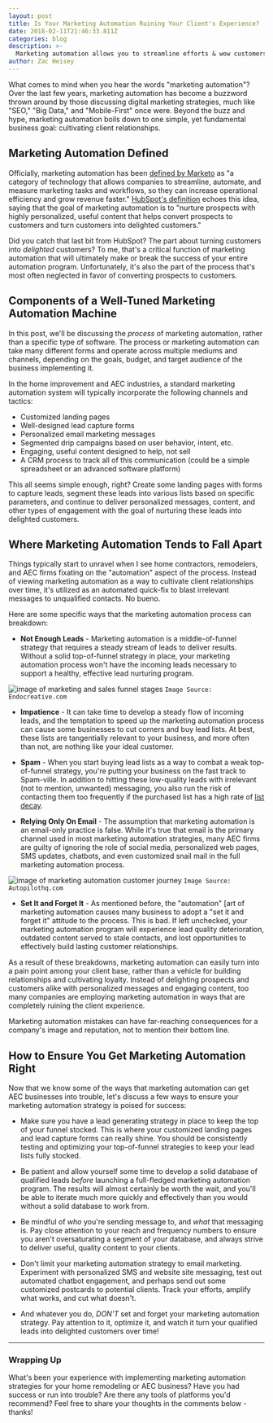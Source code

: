 ```yaml
---
layout: post
title: Is Your Marketing Automation Ruining Your Client's Experience?
date: 2018-02-11T21:46:33.811Z
categories: blog
description: >-
  Marketing automation allows you to streamline efforts & wow customers. But getting it wrong can be costly. Here are some ways to get marketing automation right.
author: Zac Heisey
---
```

What comes to mind when you hear the words "marketing automation"? Over the last few years, marketing automation has become a buzzword thrown around by those discussing digital marketing strategies, much like "SEO," "Big Data," and "Mobile-First" once were. Beyond the buzz and hype, marketing automation boils down to one simple, yet fundamental business goal: cultivating client relationships.

## Marketing Automation Defined

Officially, marketing automation has been [defined by Marketo](https://www.marketo.com/marketing-automation/) as "a category of technology that allows companies to streamline, automate, and measure marketing tasks and workflows, so they can increase operational efficiency and grow revenue faster." [HubSpot's definition](https://www.hubspot.com/marketing-automation-information) echoes this idea, saying that the goal of marketing automation is to "nurture prospects with highly personalized, useful content that helps convert prospects to customers and turn customers into delighted customers."

Did you catch that last bit from HubSpot? The part about turning customers into _delighted_ customers? To me, that's a critical function of marketing automation that will ultimately make or break the success of your entire automation program. Unfortunately, it's also the part of the process that's most often neglected in favor of converting prospects to customers.

## Components of a Well-Tuned Marketing Automation Machine

In this post, we'll be discussing the _process_ of marketing automation, rather than a specific type of software. The process or marketing automation can take many different forms and operate across multiple mediums and channels, depending on the goals, budget, and target audience of the business implementing it.

In the home improvement and AEC industries, a standard marketing automation system will typically incorporate the following channels and tactics:

- Customized landing pages
- Well-designed lead capture forms
- Personalized email marketing messages
- Segmented drip campaigns based on user behavior, intent, etc.
- Engaging, useful content designed to help, not sell
- A CRM process to track all of this communication (could be a simple spreadsheet or an advanced software platform)

This all seems simple enough, right? Create some landing pages with forms to capture leads, segment these leads into various lists based on specific parameters, and continue to deliver personalized messages, content, and other types of engagement with the goal of nurturing these leads into delighted customers.

## Where Marketing Automation Tends to Fall Apart

Things typically start to unravel when I see home contractors, remodelers, and AEC firms fixating on the "automation" aspect of the process. Instead of viewing marketing automation as a way to cultivate client relationships over time, it's utilized as an automated quick-fix to blast irrelevant messages to unqualified contacts. No bueno.

Here are some specific ways that the marketing automation process can breakdown:

- **Not Enough Leads** - Marketing automation is a middle-of-funnel strategy that requires a steady stream of leads to deliver results. Without a solid top-of-funnel strategy in place, your marketing automation process won't have the incoming leads necessary to support a healthy, effective lead nurturing program.

![image of marketing and sales funnel stages](https://www.endocreative.com/wp-content/uploads/2016/02/HubSpot-Marketing-and-Sales-Funnel_Fotor.jpg "Marketing & Sales Funnel")
`Image Source: Endocreative.com`

- **Impatience** - It can take time to develop a steady flow of incoming leads, and the temptation to speed up the marketing automation process can cause some businesses to cut corners and buy lead lists. At best, these lists are tangentially relevant to your business, and more often than not, are nothing like your ideal customer.

- **Spam** - When you start buying lead lists as a way to combat a weak top-of-funnel strategy, you're putting your business on the fast track to Spam-ville. In addition to hitting these low-quality leads with irrelevant (not to mention, unwanted) messaging, you also run the risk of contacting them too frequently if the purchased list has a high rate of [list decay](https://uplandsoftware.com/mobile-messaging/resources/blog/how-to-fight-list-decay-stop-sharing-boring-updates/).

- **Relying Only On Email** - The assumption that marketing automation is an email-only practice is false. While it's true that email is the primary channel used in most marketing automation strategies, many AEC firms are guilty of ignoring the role of social media, personalized web pages, SMS updates, chatbots, and even customized snail mail in the full marketing automation process.

![image of marketing automation customer journey](https://autopilothq.com/images/tour2016/placeholder_02.jpg "Marketing Automation Customer Journey")
`Image Source: Autopilothq.com`

- **Set It and Forget It** - As mentioned before, the "automation" [art of marketing automation causes many business to adopt a "set it and forget it" attitude to the process. This is bad. If left unchecked, your marketing automation program will experience lead quality deterioration, outdated content served to stale contacts, and lost opportunities to effectively build lasting customer relationships.

As a result of these breakdowns, marketing automation can easily turn into a pain point among your client base, rather than a vehicle for building relationships and cultivating loyalty. Instead of delighting prospects and customers alike with personalized messages and engaging content, too many companies are employing marketing automation in ways that are completely ruining the client experience.

Marketing automation mistakes can have far-reaching consequences for a company's image and reputation, not to mention their bottom line.

## How to Ensure You Get Marketing Automation Right

Now that we know some of the ways that marketing automation can get AEC businesses into trouble, let's discuss a few ways to ensure your marketing automation strategy is poised for success:

- Make sure you have a lead generating strategy in place to keep the top of your funnel stocked. This is where your customized landing pages and lead capture forms can really shine. You should be consistently testing and optimizing your top-of-funnel strategies to keep your lead lists fully stocked.

- Be patient and allow yourself some time to develop a solid database of qualified leads _before_ launching a full-fledged marketing automation program. The results will almost certainly be worth the wait, and you'll be able to iterate much more quickly and effectively than you would without a solid database to work from.

- Be mindful of _who_ you're sending message to, and _what_ that messaging is. Pay close attention to your reach and frequency numbers to ensure you aren't oversaturating a segment of your database, and always strive to deliver useful, quality content to your clients.

- Don't limit your marketing automation strategy to email marketing. Experiment with personalized SMS and website site messaging, test out automated chatbot engagement, and perhaps send out some customized postcards to potential clients. Track your efforts, amplify what works, and cut what doesn't.

- And whatever you do, _DON'T_ set and forget your marketing automation strategy. Pay attention to it, optimize it, and watch it turn your qualified leads into delighted customers over time!

---

### Wrapping Up

What's been your experience with implementing marketing automation strategies for your home remodeling or AEC business? Have you had success or run into trouble? Are there any tools of platforms you'd recommend? Feel free to share your thoughts in the comments below - thanks!
